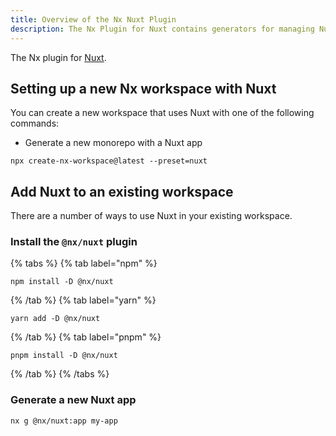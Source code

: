 ```yaml
---
title: Overview of the Nx Nuxt Plugin
description: The Nx Plugin for Nuxt contains generators for managing Nuxt applications within a Nx workspace. This page also explains how to configure Nuxt on your Nx workspace.
---
```


The Nx plugin for [Nuxt](https://nuxt.com/).

## Setting up a new Nx workspace with Nuxt

You can create a new workspace that uses Nuxt with one of the following commands:

- Generate a new monorepo with a Nuxt app

```shell
npx create-nx-workspace@latest --preset=nuxt
```

## Add Nuxt to an existing workspace

There are a number of ways to use Nuxt in your existing workspace.

### Install the `@nx/nuxt` plugin

{% tabs %}
{% tab label="npm" %}

```shell
npm install -D @nx/nuxt
```

{% /tab %}
{% tab label="yarn" %}

```shell
yarn add -D @nx/nuxt
```

{% /tab %}
{% tab label="pnpm" %}

```shell
pnpm install -D @nx/nuxt
```

{% /tab %}
{% /tabs %}

### Generate a new Nuxt app

```shell
nx g @nx/nuxt:app my-app
```

